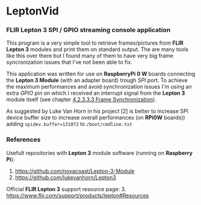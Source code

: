 # LeptonVid
### FLIR Lepton 3 SPI / GPIO streaming console application

This program is a very simple tool to retrieve frames/pictures from __FLIR Lepton 3__ modules and print them on standard output. The are many tools like this over there but I found many of them to have very big frame syncronization issues that I've not been able to fix.

This application was written for use on __RaspberryPi 0 W__ boards connecting the __Lepton 3 Module__ (with an adapter board) trough _SPI_ port. To achieve the maximum performances and avoid synchronization issues I'm using an extra _GPIO_ pin on which I received an interrupt signal from the __Lepton 3__ module itself (see chapter [4.2.3.3.3 Frame Synchronization](https://www.flir.com/globalassets/imported-assets/document/flir-lepton-engineering-datasheet.pdf)).

As suggested by Luke Van Horn in his project [2] is better to increase SPI device buffer size to increase overall performances (on __RPi0W__ boards)) adding `spidev.buffer=131072` to `/boot/cmdline.txt`

### References

Usefult repositories with __Lepton 3__ module software (running on __Raspberry Pi__):
1. https://github.com/novacoast/Lepton-3-Module 
2. https://github.com/lukevanhorn/Lepton3 


Official __FLIR Lepton 3__ support resource page:
3. https://www.flir.com/support/products/lepton#Resources

